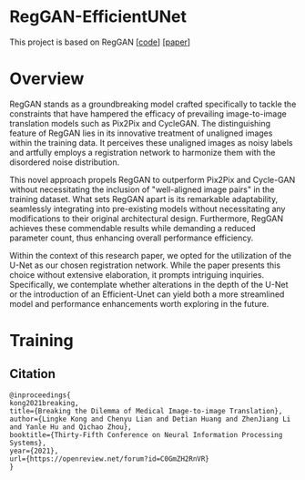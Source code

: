 # RegGAN-EfficientUNet
This project is based on RegGAN [[code](https://github.com/Kid-Liet/Reg-GAN)] [[paper](https://arxiv.org/pdf/2110.06465.pdf)]

# Overview
RegGAN stands as a groundbreaking model crafted specifically to tackle the constraints that have hampered the efficacy of prevailing image-to-image translation models such as Pix2Pix and CycleGAN. The distinguishing feature of RegGAN lies in its innovative treatment of unaligned images within the training data. It perceives these unaligned images as noisy labels and artfully employs a registration network to harmonize them with the disordered noise distribution.   

This novel approach propels RegGAN to outperform Pix2Pix and Cycle-GAN without necessitating the inclusion of "well-aligned image pairs" in the training dataset. What sets RegGAN apart is its remarkable adaptability, seamlessly integrating into pre-existing models without necessitating any modifications to their original architectural design. Furthermore, RegGAN achieves these commendable results while demanding a reduced parameter count, thus enhancing overall performance efficiency.   

Within the context of this research paper, we opted for the utilization of the U-Net as our chosen registration network. While the paper presents this choice without extensive elaboration, it prompts intriguing inquiries. Specifically, we contemplate whether alterations in the depth of the U-Net or the introduction of an Efficient-Unet can yield both a more streamlined model and performance enhancements worth exploring in the future.   

# Training

## Citation

```
@inproceedings{
kong2021breaking,
title={Breaking the Dilemma of Medical Image-to-image Translation},
author={Lingke Kong and Chenyu Lian and Detian Huang and ZhenJiang Li and Yanle Hu and Qichao Zhou},
booktitle={Thirty-Fifth Conference on Neural Information Processing Systems},
year={2021},
url={https://openreview.net/forum?id=C0GmZH2RnVR}
}
```
